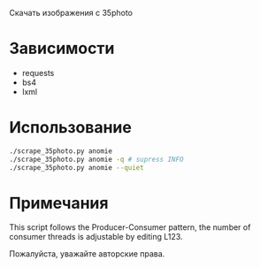 Скачать изображения с 35photo

# Зависимости

- requests
- bs4
- lxml

# Использование

```bash
./scrape_35photo.py anomie
./scrape_35photo.py anomie -q # supress INFO
./scrape_35photo.py anomie --quiet
```

# Примечания

This script follows the Producer-Consumer pattern, the number of consumer threads is adjustable by editing L123.

Пожалуйста, уважайте авторские права.
